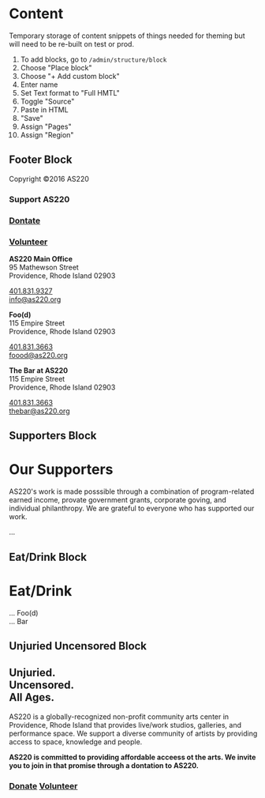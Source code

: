 Content
=======

Temporary storage of content snippets of things needed for theming but will need to be re-built on test or prod.

1. To add blocks, go to `/admin/structure/block`
2. Choose "Place block"
3. Choose "+ Add custom block"
4. Enter name
5. Set Text format to "Full HMTL"
6. Toggle "Source"
7. Paste in HTML
9. "Save"
9. Assign "Pages"
10. Assign "Region"


Footer Block
------------

<!-- Assign to region `footer` -->

<p class="small deemphasis">Copyright &copy;2016 AS220</p>
<div class="row">
    <div class="column_quarter">
        <h3>Support AS220</h3>
        <h3><a href="/support/donate/">Dontate</a></h3>
        <h3><a href="/support/volunteer/">Volunteer</a></h3>
    </div>
    <div class="column_quarter">
        <p><b>AS220 Main Office</b><br>
        95 Mathewson Street<br>
        Providence, Rhode Island 02903</p>
        <p><a href="tel:4018319327">401.831.9327</a><br>
        <a href="mailto:info@as220.org">info@as220.org</a></p>
    </div>
    <div class="column_quarter">
        <p><b>Foo(d)</b><br>
        115 Empire Street<br>
        Providence, Rhode Island 02903</p>
        <p><a href="tel:4018313663">401.831.3663</a><br>
        <a href="mailto:foood@as220.org">foood@as220.org</a></p>
    </div>
    <div class="column_quarter">
        <p><b>The Bar at AS220</b><br>
        115 Empire Street<br>
        Providence, Rhode Island 02903</p>
        <p><a href="tel:4018313663">401.831.3663</a><br>
        <a href="mailto:thebar@as220.org">thebar@as220.org</a></p>
    </div>
</div>

Supporters Block
----------------

<!-- Assign to region `content` -->

<h1>Our Supporters</h1>

<div class="row">
	<div class="column_quarter">
		<p>AS220's work is made posssible through a combination of program-related earned income, provate government grants, corporate goving, and individual philanthropy. We are grateful to everyone who has supported our work.</p>
	</div>
	<div class="column_three_quarters">
		...
	</div
</div>

Eat/Drink Block
---------------

<!-- Assign to region `content` -->

<h1>Eat/Drink</h1>

<div class="row">
	<div class="column_third">
		... Foo(d)
	</div>
	<div class="column_third">
		... Bar
	</div>
</div>

Unjuried Uncensored Block
-------------------------

<!-- Assign to region `precontent` -->

<div class="wrapper-grey">
<div class="layout">
	<div class="row">
		<div class="column_third">
			<h2>Unjuried.<br>
			Uncensored.<br>
			All Ages.</h2>
		</div>
		<div class="column_third">
			<p>AS220 is a globally-recognized non-profit community arts center in Providence, Rhode Island that provides live/work studios, galleries, and performance space. We support a diverse community of artists by providing access to space, knowledge and people.</p>
		</div>
		<div class="column_third">
			<p><b>AS220 is committed to providing affordable acceess ot the arts. We invite you to join in that promise through a dontation to AS220.</b></p>
			<h3>
				<a href="#">Donate</a> 
				<a href="#">Volunteer</a> 
			</h3>
		</div>
	</div>
</div>
</div>

